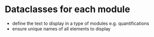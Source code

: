 # Dataclasses for each module

- define the text to display in a type of modules e.g. quantifications
- ensure unique names of all elements to display
